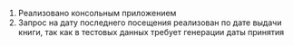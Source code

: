 1. Реализовано консольным приложением
2. Запрос на дату последнего посещения реализован по дате выдачи книги, так как в тестовых данных требует генерации даты принятия